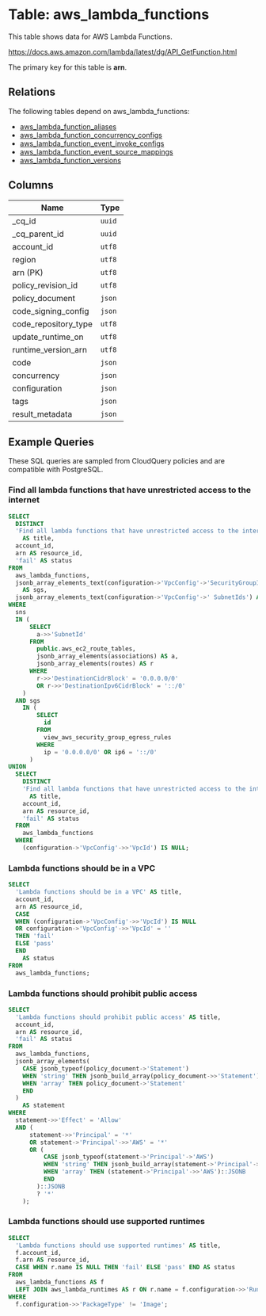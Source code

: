 # Table: aws_lambda_functions

This table shows data for AWS Lambda Functions.

https://docs.aws.amazon.com/lambda/latest/dg/API_GetFunction.html

The primary key for this table is **arn**.

## Relations

The following tables depend on aws_lambda_functions:
  - [aws_lambda_function_aliases](aws_lambda_function_aliases)
  - [aws_lambda_function_concurrency_configs](aws_lambda_function_concurrency_configs)
  - [aws_lambda_function_event_invoke_configs](aws_lambda_function_event_invoke_configs)
  - [aws_lambda_function_event_source_mappings](aws_lambda_function_event_source_mappings)
  - [aws_lambda_function_versions](aws_lambda_function_versions)

## Columns

| Name          | Type          |
| ------------- | ------------- |
|_cq_id|`uuid`|
|_cq_parent_id|`uuid`|
|account_id|`utf8`|
|region|`utf8`|
|arn (PK)|`utf8`|
|policy_revision_id|`utf8`|
|policy_document|`json`|
|code_signing_config|`json`|
|code_repository_type|`utf8`|
|update_runtime_on|`utf8`|
|runtime_version_arn|`utf8`|
|code|`json`|
|concurrency|`json`|
|configuration|`json`|
|tags|`json`|
|result_metadata|`json`|

## Example Queries

These SQL queries are sampled from CloudQuery policies and are compatible with PostgreSQL.

### Find all lambda functions that have unrestricted access to the internet

```sql
SELECT
  DISTINCT
  'Find all lambda functions that have unrestricted access to the internet'
    AS title,
  account_id,
  arn AS resource_id,
  'fail' AS status
FROM
  aws_lambda_functions,
  jsonb_array_elements_text(configuration->'VpcConfig'->'SecurityGroupIds')
    AS sgs,
  jsonb_array_elements_text(configuration->'VpcConfig'->' SubnetIds') AS sns
WHERE
  sns
  IN (
      SELECT
        a->>'SubnetId'
      FROM
        public.aws_ec2_route_tables,
        jsonb_array_elements(associations) AS a,
        jsonb_array_elements(routes) AS r
      WHERE
        r->>'DestinationCidrBlock' = '0.0.0.0/0'
        OR r->>'DestinationIpv6CidrBlock' = '::/0'
    )
  AND sgs
    IN (
        SELECT
          id
        FROM
          view_aws_security_group_egress_rules
        WHERE
          ip = '0.0.0.0/0' OR ip6 = '::/0'
      )
UNION
  SELECT
    DISTINCT
    'Find all lambda functions that have unrestricted access to the internet'
      AS title,
    account_id,
    arn AS resource_id,
    'fail' AS status
  FROM
    aws_lambda_functions
  WHERE
    (configuration->'VpcConfig'->>'VpcId') IS NULL;
```

### Lambda functions should be in a VPC

```sql
SELECT
  'Lambda functions should be in a VPC' AS title,
  account_id,
  arn AS resource_id,
  CASE
  WHEN (configuration->'VpcConfig'->>'VpcId') IS NULL
  OR configuration->'VpcConfig'->>'VpcId' = ''
  THEN 'fail'
  ELSE 'pass'
  END
    AS status
FROM
  aws_lambda_functions;
```

### Lambda functions should prohibit public access

```sql
SELECT
  'Lambda functions should prohibit public access' AS title,
  account_id,
  arn AS resource_id,
  'fail' AS status
FROM
  aws_lambda_functions,
  jsonb_array_elements(
    CASE jsonb_typeof(policy_document->'Statement')
    WHEN 'string' THEN jsonb_build_array(policy_document->>'Statement')
    WHEN 'array' THEN policy_document->'Statement'
    END
  )
    AS statement
WHERE
  statement->>'Effect' = 'Allow'
  AND (
      statement->>'Principal' = '*'
      OR statement->'Principal'->>'AWS' = '*'
      OR (
          CASE jsonb_typeof(statement->'Principal'->'AWS')
          WHEN 'string' THEN jsonb_build_array(statement->'Principal'->>'AWS')
          WHEN 'array' THEN (statement->'Principal'->>'AWS')::JSONB
          END
        )::JSONB
        ? '*'
    );
```

### Lambda functions should use supported runtimes

```sql
SELECT
  'Lambda functions should use supported runtimes' AS title,
  f.account_id,
  f.arn AS resource_id,
  CASE WHEN r.name IS NULL THEN 'fail' ELSE 'pass' END AS status
FROM
  aws_lambda_functions AS f
  LEFT JOIN aws_lambda_runtimes AS r ON r.name = f.configuration->>'Runtime'
WHERE
  f.configuration->>'PackageType' != 'Image';
```


